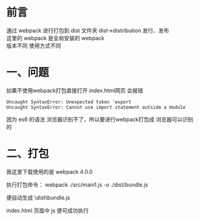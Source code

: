 # 前言
通过 webpack 进行打包到 dist 文件夹  dist->distribution 发行、发布  
这里的 webpack 是全局安装的 webpack  
版本不同 使用方式不同  

# 一、问题
如果不使用webpack打包直接打开 index.html网页
会报错
```$xslt
Uncaught SyntaxError: Unexpected token 'export
Uncaught SyntaxError: Cannot use import statement outside a module
```
因为 es6 的语法 浏览器识别不了，所以要进行webpack打包成 浏览器可以识别的

# 二、打包
我这里下载使用的是 webpack 4.0.0  

执行打包命令： webpack ./src/main1.js -o ./dist/bundle.js

便自动生成 \dist\bundle.js

index.html 页面中 js 便可成功执行